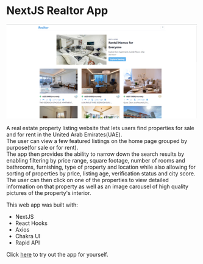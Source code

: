 # NextJS Realtor App

<img src="screenshots/Realtor2.png" width="500">

A real estate property listing website that lets users find properties for sale and for rent in the United Arab Emirates(UAE).<br/>
The user can view a few featured listings on the home page grouped by purpose(for sale or for rent).<br/>
The app then provides the ability to narrow down the search results by enabling filtering by price range, square footage, number of rooms and bathrooms, furnishing, type of property and location while also allowing for sorting of properties by price, listing age, verification status and city score.<br/>
The user can then click on one of the properties to view detailed information on that property as well as an image carousel of high quality pictures of the property's interior.

This web app was built with:
* NextJS
* React Hooks
* Axios
* Chakra UI
* Rapid API

Click <a href="https://realtor-nextjs-tau.vercel.app/" target="_blank">here</a> to try out the app for yourself.
